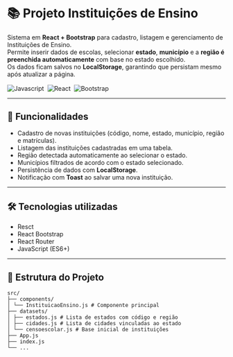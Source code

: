 # 📚 Projeto Instituições de Ensino  

Sistema em **React + Bootstrap** para cadastro, listagem e gerenciamento de Instituições de Ensino.  
Permite inserir dados de escolas, selecionar **estado**, **município** e a **região é preenchida automaticamente** com base no estado escolhido.  
Os dados ficam salvos no **LocalStorage**, garantindo que persistam mesmo após atualizar a página.  

<img align="center" alt="Javascript" src="https://img.shields.io/badge/JavaScript-F7DF1E?style=for-the-badge&logo=javascript&logoColor=black"/> 
<img align="center" alt="React" src="https://img.shields.io/badge/React-20232A?logo=react&logoColor=61DAFB&style=for-the-badge"/> 
<img align="center" alt="Bootstrap" src="https://img.shields.io/badge/Bootstrap-563D7C?style=for-the-badge&logo=bootstrap&logoColor=white"/> 

---

## 🚀 Funcionalidades  

- Cadastro de novas instituições (código, nome, estado, município, região e matrículas).  
- Listagem das instituições cadastradas em uma tabela.  
- Região detectada automaticamente ao selecionar o estado.  
-  Municípios filtrados de acordo com o estado selecionado.  
- Persistência de dados com **LocalStorage**.  
- Notificação com **Toast** ao salvar uma nova instituição.  

---

## 🛠️ Tecnologias utilizadas  

- Resct
- React Bootstrap
- React Router 
- JavaScript (ES6+)  

--- 

## 📂 Estrutura do Projeto  
````
src/
├── components/
│ └── InstituicaoEnsino.js # Componente principal
├── datasets/
│ ├── estados.js # Lista de estados com código e região
│ ├── cidades.js # Lista de cidades vinculadas ao estado
│ └── censoescolar.js # Base inicial de instituições
├── App.js
├── index.js
└── ...
````
